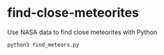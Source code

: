 # find-close-meteorites
Use NASA data to find close meteorites with Python

`python3 find_meteors.py`
